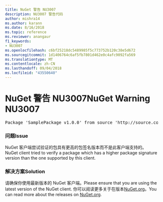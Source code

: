 ```yaml
---
title: NuGet 警告 NU3007
description: NU3007 警告代码
author: mishra14
ms.author: karann
ms.date: 8/16/2018
ms.topic: reference
ms.reviewer: anangaur
f1_keywords:
- NU3007
ms.openlocfilehash: c6bf25218dc5489985f5c773752b120c38e5d672
ms.sourcegitcommit: 1d1406764c6af5fb7801d462e0c4afc9092fa569
ms.translationtype: MT
ms.contentlocale: zh-CN
ms.lasthandoff: 09/04/2018
ms.locfileid: "43550640"
---
```

# <a name="nuget-warning-nu3007"></a><span data-ttu-id="3bc27-103">NuGet 警告 NU3007</span><span class="sxs-lookup"><span data-stu-id="3bc27-103">NuGet Warning NU3007</span></span>

<pre>Package 'SamplePackage v1.0.0' from source 'http://source.com/index.json': The package signature format version is not supported. Updating your client may solve this problem.</pre>

### <a name="issue"></a><span data-ttu-id="3bc27-104">问题</span><span class="sxs-lookup"><span data-stu-id="3bc27-104">Issue</span></span>

<span data-ttu-id="3bc27-105">NuGet 客户端尝试验证的包具有更高的包签名版本而不是此客户端支持的。</span><span class="sxs-lookup"><span data-stu-id="3bc27-105">NuGet client tried to verify a package which has a higher package signature version than the one supported by this client.</span></span>


### <a name="solution"></a><span data-ttu-id="3bc27-106">解决方案</span><span class="sxs-lookup"><span data-stu-id="3bc27-106">Solution</span></span>

<span data-ttu-id="3bc27-107">请确保你使用最新版本的 NuGet 客户端。</span><span class="sxs-lookup"><span data-stu-id="3bc27-107">Please ensure that you are using the latest version of the NuGet client.</span></span> <span data-ttu-id="3bc27-108">你可以阅读更多关于在版本[NuGet.org](https://www.nuget.org/downloads)。</span><span class="sxs-lookup"><span data-stu-id="3bc27-108">You can read more about the releases on [NuGet.org](https://www.nuget.org/downloads).</span></span>



